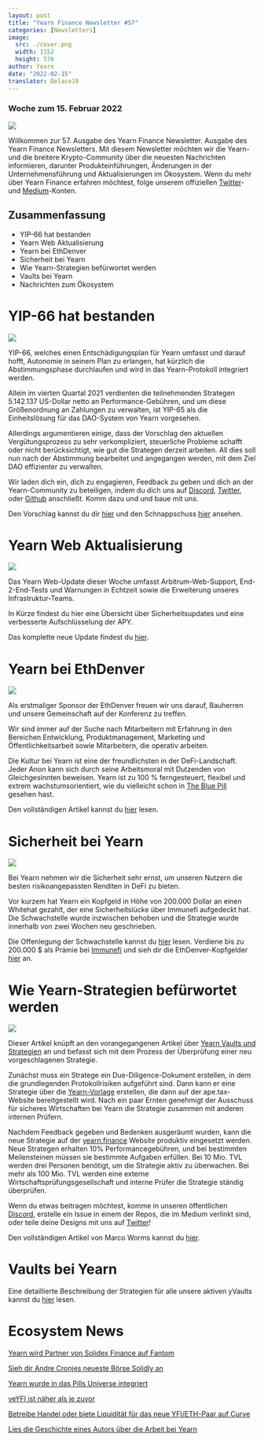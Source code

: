 ```yaml
---
layout: post
title: "Yearn Finance Newsletter #57"
categories: [Newsletters]
image:
  src: ./cover.png
  width: 1152
  height: 576
author: Yearn
date: "2022-02-15"
translator: Delace19
---
```


### Woche zum 15. Februar 2022

![](./image1.jpg?w=1456&h=733)

Willkommen zur 57. Ausgabe des Yearn Finance Newsletter. Ausgabe des Yearn Finance Newsletters. Mit diesem Newsletter möchten wir die Yearn- und die breitere Krypto-Community über die neuesten Nachrichten informieren, darunter Produkteinführungen, Änderungen in der Unternehmensführung und Aktualisierungen im Ökosystem. Wenn du mehr über Yearn Finance erfahren möchtest, folge unserem offiziellen [Twitter](https://twitter.com/iearnfinance)- und [Medium](https://medium.com/iearn)-Konten.

## Zusammenfassung

- YIP-66 hat bestanden
- Yearn Web Aktualisierung
- Yearn bei EthDenver
- Sicherheit bei Yearn
- Wie Yearn-Strategien befürwortet werden
- Vaults bei Yearn
- Nachrichten zum Ökosystem

# YIP-66 hat bestanden

![](./image2.jpg?w=200&h=200)

YIP-66, welches einen Entschädigungsplan für Yearn umfasst und darauf hofft, Autonomie in seinem Plan zu erlangen, hat kürzlich die Abstimmungsphase durchlaufen und wird in das Yearn-Protokoll integriert werden.

Allein im vierten Quartal 2021 verdienten die teilnehmenden Strategen 5.142.137 US-Dollar netto an Performance-Gebühren, und um diese Größenordnung an Zahlungen zu verwalten, ist YIP-65 als die Einheitslösung für das DAO-System von Yearn vorgesehen.

Allerdings argumentieren einige, dass der Vorschlag den aktuellen Vergütungsprozess zu sehr verkompliziert, steuerliche Probleme schafft oder nicht berücksichtigt, wie gut die Strategen derzeit arbeiten. All dies soll nun nach der Abstimmung bearbeitet und angegangen werden, mit dem Ziel DAO effizienter zu verwalten.

Wir laden dich ein, dich zu engagieren, Feedback zu geben und dich an der Yearn-Community zu beteiligen, indem du dich uns auf [Discord](https://discord.gg/8rF374XkXy), [Twitter](http://twitter.com/iearnfinance), oder [Github](http://github.com/yearn) anschließt. Komm dazu und und baue mit uns.

Den Vorschlag kannst du dir [hier](https://gov.yearn.finance/t/proposal-streamlining-contributor-compensation/12247) und den Schnappschuss [hier](https://snapshot.org/#/ybaby.eth/proposal/0x804d3765e70d6e4f0f0a225222dadd396cd328595d5fd097b732b36fdf8e6af6) ansehen.

# Yearn Web Aktualisierung

![](./image3.jpg?w=450&h=367)

Das Yearn Web-Update dieser Woche umfasst Arbitrum-Web-Support, End-2-End-Tests und Warnungen in Echtzeit sowie die Erweiterung unseres Infrastruktur-Teams.

In Kürze findest du hier eine Übersicht über Sicherheitsupdates und eine verbesserte Aufschlüsselung der APY.

Das komplette neue Update findest du [hier](https://yearnweb.substack.com/p/yearn-web-engineering-update-160?r=2y79e&utm_campaign=post&utm_medium=web).

# Yearn bei EthDenver

![](./image4.jpg?w=1328&h=654)

Als erstmaliger Sponsor der EthDenver freuen wir uns darauf, Bauherren und unsere Gemeinschaft auf der Konferenz zu treffen.

Wir sind immer auf der Suche nach Mitarbeitern mit Erfahrung in den Bereichen Entwicklung, Produktmanagement, Marketing und Öffentlichkeitsarbeit sowie Mitarbeitern, die operativ arbeiten.

Die Kultur bei Yearn ist eine der freundlichsten in der DeFi-Landschaft. Jeder Anon kann sich durch seine Arbeitsmoral mit Dutzenden von Gleichgesinnten beweisen. Yearn ist zu 100 % ferngesteuert, flexibel und extrem wachstumsorientiert, wie du vielleicht schon in [The Blue Pill](https://thebluepill.eth.limo/) gesehen hast.

Den vollständigen Artikel kannst du [hier](https://medium.com/iearn/yearn-finance-will-be-at-ethdenver-we-are-looking-for-people-to-join-our-team-83ed3aa20269) lesen.

# Sicherheit bei Yearn

![](./image5.jpg?w=945&h=408)

Bei Yearn nehmen wir die Sicherheit sehr ernst, um unseren Nutzern die besten risikoangepassten Renditen in DeFi zu bieten.

Vor kurzem hat Yearn ein Kopfgeld in Höhe von 200.000 Dollar an einen Whitehat gezahlt, der eine Sicherheitslücke über Immunefi aufgedeckt hat. Die Schwachstelle wurde inzwischen behoben und die Strategie wurde innerhalb von zwei Wochen neu geschrieben.

Die Offenlegung der Schwachstelle kannst du [hier](https://github.com/yearn/yearn-security/blob/master/disclosures/2022-01-30.md) lesen. Verdiene bis zu 200.000 $ als Prämie bei [Immunefi](https://immunefi.com/bounty/yearnfinance/) und sieh dir die EthDenver-Kopfgelder [hier](https://www.ethdenver.com/bounties/yearn-finance) an.

# Wie Yearn-Strategien befürwortet werden

![](./image6.jpg?w=1400&h=707)

Dieser Artikel knüpft an den vorangegangenen Artikel über [Yearn Vaults und Strategien](https://medium.com/iearn/yearn-finance-explained-what-are-vaults-and-strategies-96970560432) an und befasst sich mit dem Prozess der Überprüfung einer neu vorgeschlagenen Strategie.

Zunächst muss ein Stratege ein Due-Diligence-Dokument erstellen, in dem die grundlegenden Protokollrisiken aufgeführt sind. Dann kann er eine Strategie über die [Yearn-Vorlage](https://github.com/yearn/brownie-strategy-mix) erstellen, die dann auf der ape.tax-Website bereitgestellt wird. Nach ein paar Ernten genehmigt der Ausschuss für sicheres Wirtschaften bei Yearn die Strategie zusammen mit anderen internen Prüfern.

Nachdem Feedback gegeben und Bedenken ausgeräumt wurden, kann die neue Strategie auf der [yearn.finance](http://yearn.finance/) Website produktiv eingesetzt werden. Neue Strategen erhalten 10% Performancegebühren, und bei bestimmten Meilensteinen müssen sie bestimmte Aufgaben erfüllen. Bei 10 Mio. TVL werden drei Personen benötigt, um die Strategie aktiv zu überwachen. Bei mehr als 100 Mio. TVL werden eine externe Wirtschaftsprüfungsgesellschaft und interne Prüfer die Strategie ständig überprüfen.

Wenn du etwas beitragen möchtest, komme in unseren öffentlichen [Discord](https://discord.com/invite/8rF374XkXy), erstelle ein Issue in einem der Repos, die im Medium verlinkt sind, oder teile deine Designs mit uns auf [Twitter](https://twitter.com/iearnfinance)!

Den vollständigen Artikel von Marco Worms kannst du [hier](https://medium.com/iearn/how-new-yearn-vault-strategies-are-endorsed-8c0e0870790d).

# Vaults bei Yearn

Eine detaillierte Beschreibung der Strategien für alle unsere aktiven yVaults kannst du [hier](https://medium.com/yearn-state-of-the-vaults/the-vaults-at-yearn-9237905ffed3) lesen.

# Ecosystem News

[Yearn wird Partner von Solidex Finance auf Fantom](https://twitter.com/SolidexFantom/status/1489277199559499776)

[Sieh dir Andre Cronjes neueste Börse Solidly an](https://twitter.com/solidlyexchange/status/1491650940109217795)

[Yearn wurde in das Pills Universe integriert](https://twitter.com/pillheadddd/status/1492199477238710276)

[veYFI ist näher als je zuvor](https://twitter.com/cryptouf/status/1492100813279350785)

[Betreibe Handel oder biete Liquidität für das neue YFI/ETH-Paar auf Curve](https://curve.fi/factory-crypto/8)

[Lies die Geschichte eines Autors über die Arbeit bei Yearn](https://twitter.com/MarcoWorms/status/1490923070705442819)
